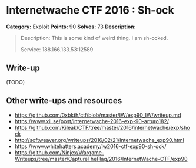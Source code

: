 # Internetwache CTF 2016 : Sh-ock

**Category:** Exploit
**Points:** 90
**Solves:** 73
**Description:**

> Description: This is some kind of weird thing. I am sh-ocked.
>
>
> Service: 188.166.133.53:12589


## Write-up

(TODO)

## Other write-ups and resources

* <https://github.com/0xbkth/ctf/blob/master/IW/exp90_IW/writeup.md>
* <https://www.xil.se/post/internetwache-2016-exp-90-arturo182/>
* <https://github.com/Kileak/CTF/tree/master/2016/internetwache/exp/shock>
* <http://softweaver.org/writeups/2016/02/21/Internetwache_exp90.html>
* <https://www.whitehatters.academy/iw2016-ctf-exp90-sh-ock/>
* <https://github.com/Ninjex/Wargame-Writeups/tree/master/CaptureTheFlag/2016/InternetWache-CTF/exp90>
